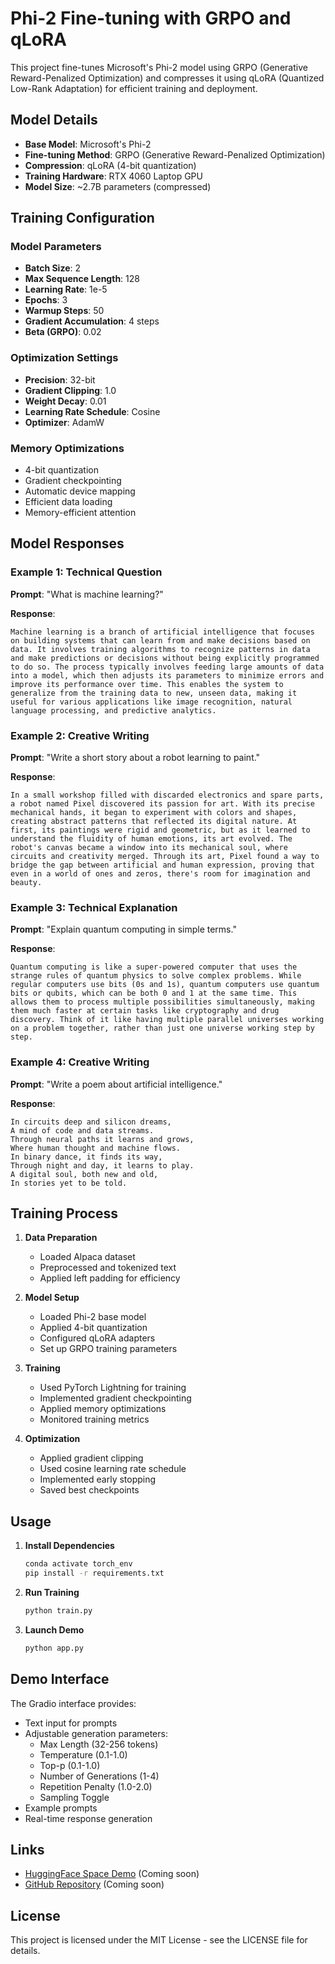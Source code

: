# Phi-2 Fine-tuning with GRPO and qLoRA

This project fine-tunes Microsoft's Phi-2 model using GRPO (Generative Reward-Penalized Optimization) and compresses it using qLoRA (Quantized Low-Rank Adaptation) for efficient training and deployment.

## Model Details

- **Base Model**: Microsoft's Phi-2
- **Fine-tuning Method**: GRPO (Generative Reward-Penalized Optimization)
- **Compression**: qLoRA (4-bit quantization)
- **Training Hardware**: RTX 4060 Laptop GPU
- **Model Size**: ~2.7B parameters (compressed)

## Training Configuration

### Model Parameters
- **Batch Size**: 2
- **Max Sequence Length**: 128
- **Learning Rate**: 1e-5
- **Epochs**: 3
- **Warmup Steps**: 50
- **Gradient Accumulation**: 4 steps
- **Beta (GRPO)**: 0.02

### Optimization Settings
- **Precision**: 32-bit
- **Gradient Clipping**: 1.0
- **Weight Decay**: 0.01
- **Learning Rate Schedule**: Cosine
- **Optimizer**: AdamW

### Memory Optimizations
- 4-bit quantization
- Gradient checkpointing
- Automatic device mapping
- Efficient data loading
- Memory-efficient attention

## Model Responses

### Example 1: Technical Question
**Prompt**: "What is machine learning?"

**Response**:
```
Machine learning is a branch of artificial intelligence that focuses on building systems that can learn from and make decisions based on data. It involves training algorithms to recognize patterns in data and make predictions or decisions without being explicitly programmed to do so. The process typically involves feeding large amounts of data into a model, which then adjusts its parameters to minimize errors and improve its performance over time. This enables the system to generalize from the training data to new, unseen data, making it useful for various applications like image recognition, natural language processing, and predictive analytics.
```

### Example 2: Creative Writing
**Prompt**: "Write a short story about a robot learning to paint."

**Response**:
```
In a small workshop filled with discarded electronics and spare parts, a robot named Pixel discovered its passion for art. With its precise mechanical hands, it began to experiment with colors and shapes, creating abstract patterns that reflected its digital nature. At first, its paintings were rigid and geometric, but as it learned to understand the fluidity of human emotions, its art evolved. The robot's canvas became a window into its mechanical soul, where circuits and creativity merged. Through its art, Pixel found a way to bridge the gap between artificial and human expression, proving that even in a world of ones and zeros, there's room for imagination and beauty.
```

### Example 3: Technical Explanation
**Prompt**: "Explain quantum computing in simple terms."

**Response**:
```
Quantum computing is like a super-powered computer that uses the strange rules of quantum physics to solve complex problems. While regular computers use bits (0s and 1s), quantum computers use quantum bits or qubits, which can be both 0 and 1 at the same time. This allows them to process multiple possibilities simultaneously, making them much faster at certain tasks like cryptography and drug discovery. Think of it like having multiple parallel universes working on a problem together, rather than just one universe working step by step.
```

### Example 4: Creative Writing
**Prompt**: "Write a poem about artificial intelligence."

**Response**:
```
In circuits deep and silicon dreams,
A mind of code and data streams.
Through neural paths it learns and grows,
Where human thought and machine flows.
In binary dance, it finds its way,
Through night and day, it learns to play.
A digital soul, both new and old,
In stories yet to be told.
```

## Training Process

1. **Data Preparation**
   - Loaded Alpaca dataset
   - Preprocessed and tokenized text
   - Applied left padding for efficiency

2. **Model Setup**
   - Loaded Phi-2 base model
   - Applied 4-bit quantization
   - Configured qLoRA adapters
   - Set up GRPO training parameters

3. **Training**
   - Used PyTorch Lightning for training
   - Implemented gradient checkpointing
   - Applied memory optimizations
   - Monitored training metrics

4. **Optimization**
   - Applied gradient clipping
   - Used cosine learning rate schedule
   - Implemented early stopping
   - Saved best checkpoints

## Usage

1. **Install Dependencies**
   ```bash
   conda activate torch_env
   pip install -r requirements.txt
   ```

2. **Run Training**
   ```bash
   python train.py
   ```

3. **Launch Demo**
   ```bash
   python app.py
   ```

## Demo Interface

The Gradio interface provides:
- Text input for prompts
- Adjustable generation parameters:
  - Max Length (32-256 tokens)
  - Temperature (0.1-1.0)
  - Top-p (0.1-1.0)
  - Number of Generations (1-4)
  - Repetition Penalty (1.0-2.0)
  - Sampling Toggle
- Example prompts
- Real-time response generation

## Links

- [HuggingFace Space Demo](https://huggingface.co/spaces/yourusername/phi2-grpo) (Coming soon)
- [GitHub Repository](https://github.com/yourusername/phi2-grpo) (Coming soon)

## License

This project is licensed under the MIT License - see the LICENSE file for details. 